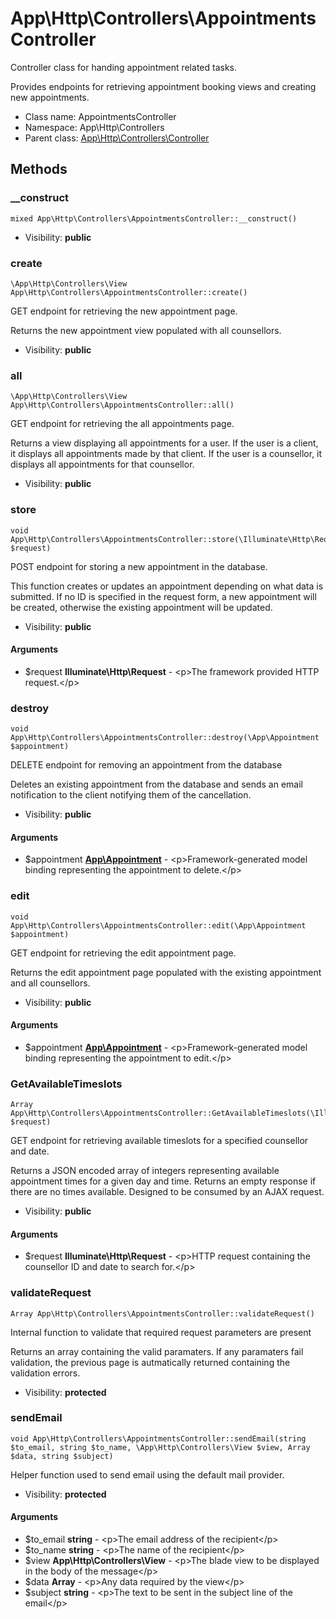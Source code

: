 App\Http\Controllers\AppointmentsController
===============

Controller class for handing appointment related tasks.

Provides endpoints for retrieving appointment booking views and creating new appointments.


* Class name: AppointmentsController
* Namespace: App\Http\Controllers
* Parent class: [App\Http\Controllers\Controller](App-Http-Controllers-Controller.md)







Methods
-------


### __construct

    mixed App\Http\Controllers\AppointmentsController::__construct()





* Visibility: **public**




### create

    \App\Http\Controllers\View App\Http\Controllers\AppointmentsController::create()

GET endpoint for retrieving the new appointment page.

Returns the new appointment view populated with all counsellors.

* Visibility: **public**




### all

    \App\Http\Controllers\View App\Http\Controllers\AppointmentsController::all()

GET endpoint for retrieving the all appointments page.

Returns a view displaying all appointments for a user. If the user is a client, it displays all appointments made by that client. If the user is a counsellor,
it displays all appointments for that counsellor.

* Visibility: **public**




### store

    void App\Http\Controllers\AppointmentsController::store(\Illuminate\Http\Request $request)

POST endpoint for storing a new appointment in the database.

This function creates or updates an appointment depending on what data is submitted. If no ID is specified in the request form, a new appointment will be created,
otherwise the existing appointment will be updated.

* Visibility: **public**


#### Arguments
* $request **Illuminate\Http\Request** - &lt;p&gt;The framework provided HTTP request.&lt;/p&gt;



### destroy

    void App\Http\Controllers\AppointmentsController::destroy(\App\Appointment $appointment)

DELETE endpoint for removing an appointment from the database

Deletes an existing appointment from the database and sends an email notification to the client notifying them of the cancellation.

* Visibility: **public**


#### Arguments
* $appointment **[App\Appointment](App-Appointment.md)** - &lt;p&gt;Framework-generated model binding representing the appointment to delete.&lt;/p&gt;



### edit

    void App\Http\Controllers\AppointmentsController::edit(\App\Appointment $appointment)

GET endpoint for retrieving the edit appointment page.

Returns the edit appointment page populated with the existing appointment and all counsellors.

* Visibility: **public**


#### Arguments
* $appointment **[App\Appointment](App-Appointment.md)** - &lt;p&gt;Framework-generated model binding representing the appointment to edit.&lt;/p&gt;



### GetAvailableTimeslots

    Array App\Http\Controllers\AppointmentsController::GetAvailableTimeslots(\Illuminate\Http\Request $request)

GET endpoint for retrieving available timeslots for a specified counsellor and date.

Returns a JSON encoded array of integers representing available appointment times for a given day and time. Returns an empty response if there are no times available.
Designed to be consumed by an AJAX request.

* Visibility: **public**


#### Arguments
* $request **Illuminate\Http\Request** - &lt;p&gt;HTTP request containing the counsellor ID and date to search for.&lt;/p&gt;



### validateRequest

    Array App\Http\Controllers\AppointmentsController::validateRequest()

Internal function to validate that required request parameters are present

Returns an array containing the valid paramaters. If any paramaters fail validation, the previous page is autmatically returned containing the validation errors.

* Visibility: **protected**




### sendEmail

    void App\Http\Controllers\AppointmentsController::sendEmail(string $to_email, string $to_name, \App\Http\Controllers\View $view, Array $data, string $subject)

Helper function used to send email using the default mail provider.



* Visibility: **protected**


#### Arguments
* $to_email **string** - &lt;p&gt;The email address of the recipient&lt;/p&gt;
* $to_name **string** - &lt;p&gt;The name of the recipient&lt;/p&gt;
* $view **App\Http\Controllers\View** - &lt;p&gt;The blade view to be displayed in the body of the message&lt;/p&gt;
* $data **Array** - &lt;p&gt;Any data required by the view&lt;/p&gt;
* $subject **string** - &lt;p&gt;The text to be sent in the subject line of the email&lt;/p&gt;


